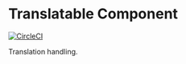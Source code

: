 # Translatable Component

[![CircleCI](https://circleci.com/gh/sprungbrett/translatable/tree/master.svg?style=svg)](https://circleci.com/gh/sprungbrett/translatable/tree/master)

Translation handling.
